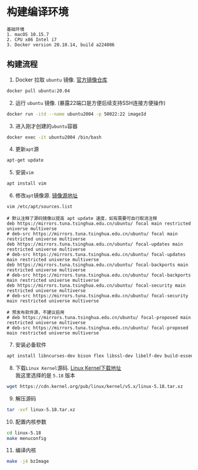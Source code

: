 # 构建编译环境
````
基础环境
1. macOS 10.15.7
2. CPU x86 Intel i7
3. Docker version 20.10.14, build a224086
````

## 构建流程

1. Docker 拉取 ``ubuntu`` 镜像.  [官方镜像仓库](https://hub.docker.com/_/ubuntu?tab=tags)
````bash
docker pull ubuntu:20.04
````

2. 运行 ``ubuntu`` 镜像. (暴露22端口是方便后续支持SSH连接方便操作)
````bash
docker run -itd --name ubuntu2004 -p 50022:22 imageId
````

3. 进入刚才创建的``ubuntu``容器
````bash
docker exec -it ubuntu2004 /bin/bash
````

4. 更新``apt``源
````bash
apt-get update
````

5. 安装``vim``
````bash
apt install vim
````

6. 修改``apt``镜像源.   [镜像源地址](https://mirror.tuna.tsinghua.edu.cn/help/ubuntu/)
````bash
vim /etc/apt/sources.list
````
```text
# 默认注释了源码镜像以提高 apt update 速度，如有需要可自行取消注释
deb https://mirrors.tuna.tsinghua.edu.cn/ubuntu/ focal main restricted universe multiverse
# deb-src https://mirrors.tuna.tsinghua.edu.cn/ubuntu/ focal main restricted universe multiverse
deb https://mirrors.tuna.tsinghua.edu.cn/ubuntu/ focal-updates main restricted universe multiverse
# deb-src https://mirrors.tuna.tsinghua.edu.cn/ubuntu/ focal-updates main restricted universe multiverse
deb https://mirrors.tuna.tsinghua.edu.cn/ubuntu/ focal-backports main restricted universe multiverse
# deb-src https://mirrors.tuna.tsinghua.edu.cn/ubuntu/ focal-backports main restricted universe multiverse
deb https://mirrors.tuna.tsinghua.edu.cn/ubuntu/ focal-security main restricted universe multiverse
# deb-src https://mirrors.tuna.tsinghua.edu.cn/ubuntu/ focal-security main restricted universe multiverse

# 预发布软件源，不建议启用
# deb https://mirrors.tuna.tsinghua.edu.cn/ubuntu/ focal-proposed main restricted universe multiverse
# deb-src https://mirrors.tuna.tsinghua.edu.cn/ubuntu/ focal-proposed main restricted universe multiverse
```
7. 安装必备软件
````bash
apt install libncurses-dev bison flex libssl-dev libelf-dev build-essential bc make gcc
````

8. 下载``Linux Kernel``源码. [Linux Kernel下载地址](https://kernel.org)  
 我这里选择的是 ``5.18`` 版本
````bash
wget https://cdn.kernel.org/pub/linux/kernel/v5.x/linux-5.18.tar.xz
````
9. 解压源码
````bash
tar -xvf linux-5.18.tar.xz
````

10. 配置内核参数
````bash
cd linux-5.18
make menuconfig
````

11. 编译内核  
````bash
make -j4 bzImage
````
